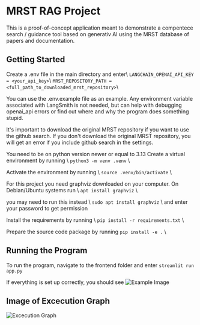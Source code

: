 # MRST RAG Project

This is a proof-of-concept application meant to demonstrate a
compentece search / guidance tool based on generativ AI using the MRST
database of papers and documentation.

## Getting Started

Create a .env file in the main directory and enter\\
```LANGCHAIN_OPENAI_API_KEY = <your_api_key>```\\
```MRST_REPOSITORY_PATH = <full_path_to_downloaded_mrst_repository>```\\

You can use the .env.example file as an example. Any environment variable associated with LangSmith is not needed,
but can help with debugging openai_api errors or find out where and why the program does something stupid.

It's important to download the original MRST repository if you want to use the github search.
If you don't download the original MRST repository, you will get an error if you include github search in the settings.

You need to be on python version newer or equal to 3.13
Create a virtual environment by running \\
```python3 -m venv .venv``` \\

Activate the environment by running \\
```source .venv/bin/activate``` \\

For this project you need graphviz downloaded on your computer.
On Debian/Ubuntu systems run \\
```apt install graphviz``` \\

you may need to run this instead \\
```sudo apt install graphviz``` \\
and enter your password to get permission

Install the requirements by running \\
```pip install -r requirements.txt``` \\

Prepare the source code package by running
```pip install -e .``` \\

## Running the Program

To run the program, navigate to the frontend folder and enter
```streamlit run app.py```

If everything is set up correctly, you should see
![Example Image](images/app_loaded.png)

## Image of Excecution Graph

![Excecution Graph](images/graph_vizualization.png)

